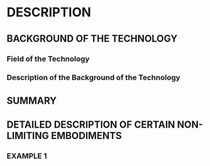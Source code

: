 # DESCRIPTION

## BACKGROUND OF THE TECHNOLOGY

### Field of the Technology

### Description of the Background of the Technology

## SUMMARY

## DETAILED DESCRIPTION OF CERTAIN NON-LIMITING EMBODIMENTS

### EXAMPLE 1

